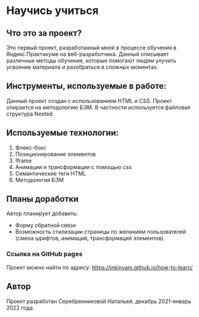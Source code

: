 # Научись учиться

## Что это за проект?
Это первый проект, разработанный мной в процессе обучения в Яндекс.Практикуме на веб-разработчика.
Данный описывает различные методы обучения, которые помогают людям улучить усвоение материала и разобраться в сложных моментах.

## Инструменты, используемые в работе:
Данный проект создан с использованием HTML и CSS.
Проект опирается на методологию БЭМ. В частности используется файловая структура Nested.

## Используемые технологии:

1. Флекс-бокс
2. Позиционирование элементов
3. Iframe
4. Анимации и трансформации с помощью css
5. Семантические теги HTML
6. Методология БЭМ

## Планы доработки

Автор планирует добавить:
- Форму обратной связи
- Возможность стилизации страницы по желаниям пользователей (смена шрифтов, анимаций, трансформаций элементов)

### Ссылка на GitHub pages
Проект можно найти по адресу: https://inkinyam.github.io/how-to-learn/

## Автор
Проект разработан Серебренниковой Натальей, декабрь 2021-январь 2022 года.


